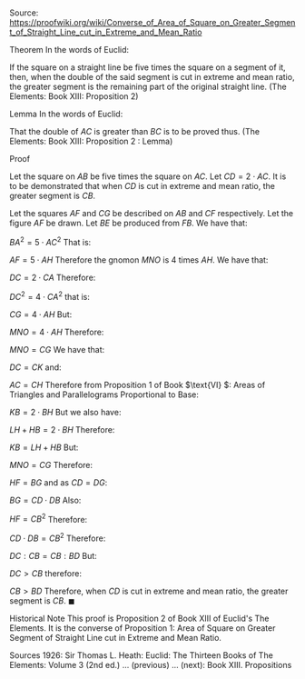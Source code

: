# 

Source: https://proofwiki.org/wiki/Converse_of_Area_of_Square_on_Greater_Segment_of_Straight_Line_cut_in_Extreme_and_Mean_Ratio



Theorem
In the words of Euclid:

If the square on a straight line be five times the square on a segment of it, then, when the double of the said segment is cut in extreme and mean ratio, the greater segment is the remaining part of the original straight line.
(The Elements: Book $\text{XIII}$: Proposition $2$)


Lemma
In the words of Euclid:

That the double of $AC$ is greater than $BC$ is to be proved thus.
(The Elements: Book $\text{XIII}$: Proposition $2$ : Lemma)


Proof

Let the square on $AB$ be five times the square on $AC$.
Let $CD = 2 \cdot AC$.
It is to be demonstrated that when $CD$ is cut in extreme and mean ratio, the greater segment is $CB$.

Let the squares $AF$ and $CG$ be described on $AB$ and $CF$ respectively.
Let the figure $AF$ be drawn.
Let $BE$ be produced from $FB$.
We have that:

$BA^2 = 5 \cdot AC^2$
That is:

$AF = 5 \cdot AH$
Therefore the gnomon $MNO$ is $4$ times $AH$.
We have that:

$DC = 2 \cdot CA$
Therefore:

$DC^2 = 4 \cdot CA^2$
that is:

$CG = 4 \cdot AH$
But:

$MNO = 4 \cdot AH$
Therefore:

$MNO = CG$
We have that:

$DC = CK$
and:

$AC = CH$
Therefore from Proposition $1$ of Book $\text{VI} $: Areas of Triangles and Parallelograms Proportional to Base:

$KB = 2 \cdot BH$
But we also have:

$LH + HB = 2 \cdot BH$
Therefore:

$KB = LH + HB$
But:

$MNO = CG$
Therefore:

$HF = BG$
and as $CD = DG$:

$BG = CD \cdot DB$
Also:

$HF = CB^2$
Therefore:

$CD \cdot DB = CB^2$
Therefore:

$DC : CB = CB : BD$
But:

$DC > CB$
therefore:

$CB > BD$
Therefore, when $CD$ is cut in extreme and mean ratio, the greater segment is $CB$.
$\blacksquare$


Historical Note
This proof is Proposition $2$ of Book $\text{XIII}$ of Euclid's The Elements. It is the converse of Proposition $1$: Area of Square on Greater Segment of Straight Line cut in Extreme and Mean Ratio. 


Sources
1926: Sir Thomas L. Heath: Euclid: The Thirteen Books of The Elements: Volume 3 (2nd ed.) ... (previous) ... (next): Book $\text{XIII}$. Propositions





